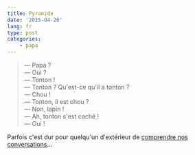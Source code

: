```yaml
---
title: Pyramide
date: '2015-04-26'
lang: fr
type: post
categories:
    - papa
---
```


> — Papa ?  
> — Oui ?  
> — Tonton !  
> — Tonton ? Qu'est-ce qu'il a tonton ?  
> — Chou !  
> — Tonton, il est chou ?  
> — Non, lapin !  
> — Ah, tonton s'est caché !  
> — Oui !

Parfois c'est dur pour quelqu'un d'extérieur de [comprendre nos conversations](https://www.youtube.com/watch?v=yfJ1GDTCNZU)...
